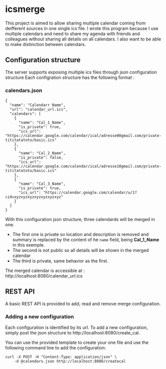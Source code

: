 # icsmerge
This project is aimed to allow sharing multiple calendar coming from deifferent sources in one single ics file.
I wrote this program because I use multiple calendars and need to share my agenda with friends and colleagues without sharing all details on all calendars. I also want to be able to make distinction between calendars.

## Configuration structure
The server supports exposing multiple ics files through json configuration structure
Each configration structure has the following format :

### calendars.json
```
{
  "name": "Calendarr Name",   
  "url": "calendar_url.ics",
  "calendars": [
    {
      "name": "Cal_1_Name",
      "is_private": true,
      "ics_url": "https://calendar.google.com/calendar/ical/adresse00gmail.com/private-tititatatoto/basic.ics"
    },
    {
      "name": "Cal_2_Name",
      "is_private": false,
      "ics_url": "https://calendar.google.com/calendar/ical/adresse10gmail.com/private-tititatatoto/basic.ics"
    },
    {
      "name": "Cal_3_Name",
      "is_private": true,
      "ics_url": "https://calendar.google.com/calendar/u/1?cid=xyzxyzxyzxyzxyzxyzxyz"
    }
  ]
}
```
With this configuration json structure, three calendards will be merged in one. 

- The first one is private so location and description is removed and summary is replaced by the content of he ```name``` field, being **Cal_1_Name** in this exemple.
- The second is not public so all details will be shown in the merged calendar
- The third is private, same behavior as the first.

The merged calendar is accessible at : http://localhost:8080/calendar_url.ics

## REST API
A basic REST API is provided to add, read and remove merge configuration.

### Adding a new configuration
Each configuration is identified by its url. To add a new configuration, simply post the json structure to http://localhost:8080/create_cal.

You can use the provided template to create your one file and use the following command line to add the configuration:

```
curl -X POST -H "Content-Type: application/json" \
    -d @calendars.json http://localhost:8080/createcal
```

